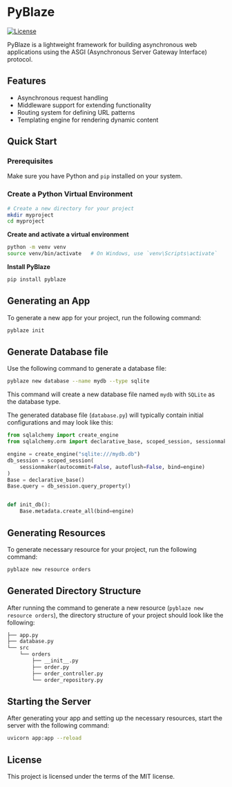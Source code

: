 # PyBlaze

[![License](https://img.shields.io/badge/license-MIT-blue.svg)](LICENSE)

PyBlaze is a lightweight framework for building asynchronous web applications using the ASGI (Asynchronous Server Gateway Interface) protocol.

## Features

- Asynchronous request handling
- Middleware support for extending functionality
- Routing system for defining URL patterns
- Templating engine for rendering dynamic content

## Quick Start

### Prerequisites

Make sure you have Python and `pip` installed on your system.

### Create a Python Virtual Environment

```bash
# Create a new directory for your project
mkdir myproject
cd myproject
```

**Create and activate a virtual environment**

```bash
python -m venv venv
source venv/bin/activate   # On Windows, use `venv\Scripts\activate`
```

**Install PyBlaze**

```bash
pip install pyblaze
```

## Generating an App

To generate a new app for your project, run the following command:

```bash
pyblaze init
```

## Generate Database file

Use the following command to generate a database file:

```bash
pyblaze new database --name mydb --type sqlite
```

This command will create a new database file named `mydb` with `SQLite` as the database type.

The generated database file (`database.py`) will typically contain initial configurations and may look like this:

```python
from sqlalchemy import create_engine
from sqlalchemy.orm import declarative_base, scoped_session, sessionmaker

engine = create_engine("sqlite:///mydb.db")
db_session = scoped_session(
    sessionmaker(autocommit=False, autoflush=False, bind=engine)
)
Base = declarative_base()
Base.query = db_session.query_property()


def init_db():
    Base.metadata.create_all(bind=engine)
```

## Generating Resources

To generate necessary resource for your project, run the following command:

```bash
pyblaze new resource orders
```

## Generated Directory Structure

After running the command to generate a new resource (`pyblaze new resource orders`), the directory structure of your project should look like the following:

```bash
├── app.py
├── database.py
└── src
    └── orders
        ├── __init__.py
        ├── order.py
        ├── order_controller.py
        └── order_repository.py
```

## Starting the Server

After generating your app and setting up the necessary resources, start the server with the following command:

```bash
uvicorn app:app --reload
```

## License

This project is licensed under the terms of the MIT license.